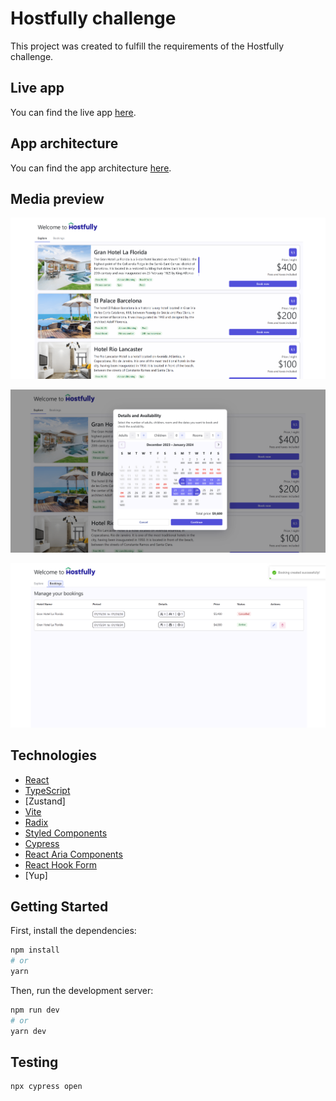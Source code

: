 # Hostfully challenge

This project was created to fulfill the requirements of the Hostfully challenge.

## Live app

You can find the live app [here](https://hostfully-app-jk.netlify.app/).

## App architecture

You can find the app architecture [here](src/docs/appArchitecture.md).

## Media preview

![Alt text](home.png)

![Alt text](home-booking.png)

![Alt text](bookings-page.png)

## Technologies

- [React](https://reactjs.org/)
- [TypeScript](https://www.typescriptlang.org/)
- [Zustand]
- [Vite](https://vitejs.dev/)
- [Radix](https://www.radix-ui.com/)
- [Styled Components](https://styled-components.com/)
- [Cypress](https://www.cypress.io/)
- [React Aria Components](https://react-spectrum.adobe.com/react-aria/index.html)
- [React Hook Form](https://react-hook-form.com/)
- [Yup]

## Getting Started

First, install the dependencies:

```bash
npm install
# or
yarn
```

Then, run the development server:

```bash
npm run dev
# or
yarn dev
```

## Testing

```bash
npx cypress open
```
